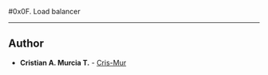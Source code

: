 #0x0F. Load balancer

---

## Author
* **Cristian A. Murcia T.** - [Cris-Mur](https://github.com/Cris-Mur)